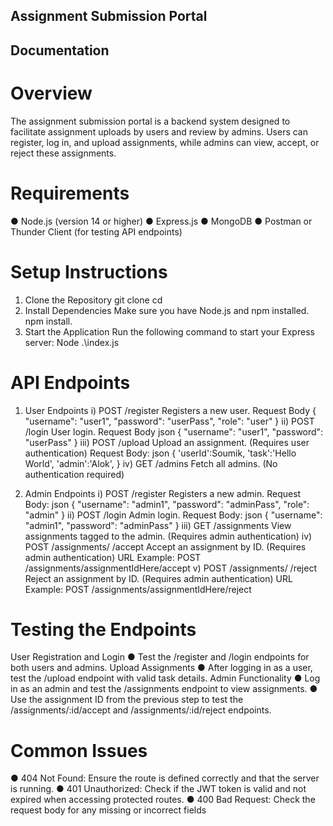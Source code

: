 ## Assignment Submission Portal
## Documentation

# Overview
The assignment submission portal is a backend system designed to facilitate
assignment uploads by users and review by admins. Users can register, log in, and
upload assignments, while admins can view, accept, or reject these assignments.

# Requirements
● Node.js (version 14 or higher)
● Express.js
● MongoDB
● Postman or Thunder Client (for testing API endpoints)

# Setup Instructions
1. Clone the Repository
git clone <repository-url>
cd <repository directory>
3. Install Dependencies
Make sure you have Node.js and npm installed.
npm install.
4. Start the Application
Run the following command to start your Express server:
Node .\index.js

# API Endpoints
1. User Endpoints
i) POST /register
Registers a new user.
Request Body
{
"username": "user1",
"password": "userPass",
"role": "user"
}
ii) POST /login
User login.
Request Body
json
{
"username": "user1",
"password": "userPass"
}
iii) POST /upload
Upload an assignment. (Requires user authentication)
Request Body:
json
{
'userId':Soumik,
'task':'Hello World',
'admin':'Alok',
}
iv) GET /admins
Fetch all admins. (No authentication required)

2. Admin Endpoints
i) POST /register
Registers a new admin.
Request Body:
json
{
"username": "admin1",
"password": "adminPass",
"role": "admin"
}
ii) POST /login
Admin login.
Request Body:
json
{
"username": "admin1",
"password": "adminPass"
}
iii) GET /assignments
View assignments tagged to the admin. (Requires admin authentication)
iv) POST /assignments/
/accept
Accept an assignment by ID. (Requires admin authentication)
URL Example:
POST /assignments/assignmentIdHere/accept
v) POST /assignments/
/reject
Reject an assignment by ID. (Requires admin authentication)
URL Example:
POST /assignments/assignmentIdHere/reject


# Testing the Endpoints
User Registration and Login
● Test the /register and /login endpoints for both users and admins.
Upload Assignments
● After logging in as a user, test the /upload endpoint with valid task details.
Admin Functionality
● Log in as an admin and test the /assignments endpoint to view assignments.
● Use the assignment ID from the previous step to test the
/assignments/:id/accept and /assignments/:id/reject endpoints.

# Common Issues
● 404 Not Found: Ensure the route is defined correctly and that the server is
running.
● 401 Unauthorized: Check if the JWT token is valid and not expired when
accessing protected routes.
● 400 Bad Request: Check the request body for any missing or incorrect fields
